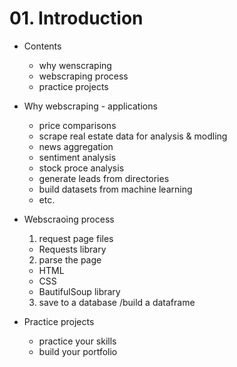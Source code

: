 # 01. Introduction

+ Contents
  + why wenscraping
  + webscraping process
  + practice projects


+ Why webscraping - applications
  + price comparisons
  + scrape real estate data for analysis & modling
  + news aggregation
  + sentiment analysis
  + stock proce analysis
  + generate leads from directories
  + build datasets from machine learning
  + etc.

+ Webscraoing process
  1. request page files
    + Requests library
  2. parse the page
    + HTML
    + CSS
    + BautifulSoup library
  3. save to a database /build a dataframe

+ Practice projects
  + practice your skills
  + build your portfolio

